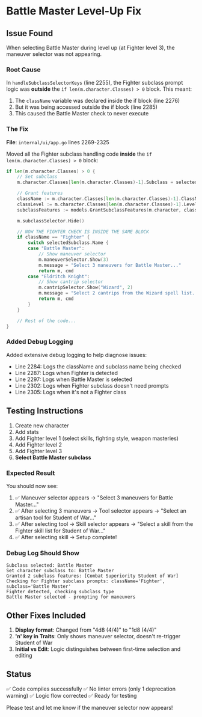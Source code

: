 # Battle Master Level-Up Fix

## Issue Found

When selecting Battle Master during level up (at Fighter level 3), the maneuver selector was not appearing.

### Root Cause

In `handleSubclassSelectorKeys` (line 2255), the Fighter subclass prompt logic was **outside** the `if len(m.character.Classes) > 0` block. This meant:

1. The `className` variable was declared inside the if block (line 2276)
2. But it was being accessed outside the if block (line 2285)
3. This caused the Battle Master check to never execute

### The Fix

**File**: `internal/ui/app.go` lines 2269-2325

Moved all the Fighter subclass handling code **inside** the `if len(m.character.Classes) > 0` block:

```go
if len(m.character.Classes) > 0 {
    // Set subclass
    m.character.Classes[len(m.character.Classes)-1].Subclass = selectedSubclass.Name

    // Grant features
    className := m.character.Classes[len(m.character.Classes)-1].ClassName
    classLevel := m.character.Classes[len(m.character.Classes)-1].Level
    subclassFeatures := models.GrantSubclassFeatures(m.character, className, selectedSubclass.Name, classLevel)

    m.subclassSelector.Hide()

    // NOW THE FIGHTER CHECK IS INSIDE THE SAME BLOCK
    if className == "Fighter" {
        switch selectedSubclass.Name {
        case "Battle Master":
            // Show maneuver selector
            m.maneuverSelector.Show(3)
            m.message = "Select 3 maneuvers for Battle Master..."
            return m, cmd
        case "Eldritch Knight":
            // Show cantrip selector
            m.cantripSelector.Show("Wizard", 2)
            m.message = "Select 2 cantrips from the Wizard spell list..."
            return m, cmd
        }
    }

    // Rest of the code...
}
```

### Added Debug Logging

Added extensive debug logging to help diagnose issues:
- Line 2284: Logs the className and subclass name being checked
- Line 2287: Logs when Fighter is detected
- Line 2297: Logs when Battle Master is selected
- Line 2302: Logs when Fighter subclass doesn't need prompts
- Line 2305: Logs when it's not a Fighter class

## Testing Instructions

1. Create new character
2. Add stats
3. Add Fighter level 1 (select skills, fighting style, weapon masteries)
4. Add Fighter level 2
5. Add Fighter level 3
6. **Select Battle Master subclass**

### Expected Result

You should now see:
1. ✅ Maneuver selector appears → "Select 3 maneuvers for Battle Master..."
2. ✅ After selecting 3 maneuvers → Tool selector appears → "Select an artisan tool for Student of War..."
3. ✅ After selecting tool → Skill selector appears → "Select a skill from the Fighter skill list for Student of War..."
4. ✅ After selecting skill → Setup complete!

### Debug Log Should Show

```
Subclass selected: Battle Master
Set character subclass to: Battle Master
Granted 2 subclass features: [Combat Superiority Student of War]
Checking for Fighter subclass prompts: className='Fighter', subclass='Battle Master'
Fighter detected, checking subclass type
Battle Master selected - prompting for maneuvers
```

## Other Fixes Included

1. **Display format**: Changed from "4d8 (4/4)" to "1d8 (4/4)"
2. **'n' key in Traits**: Only shows maneuver selector, doesn't re-trigger Student of War
3. **Initial vs Edit**: Logic distinguishes between first-time selection and editing

## Status

✅ Code compiles successfully
✅ No linter errors (only 1 deprecation warning)
✅ Logic flow corrected
✅ Ready for testing

Please test and let me know if the maneuver selector now appears!
